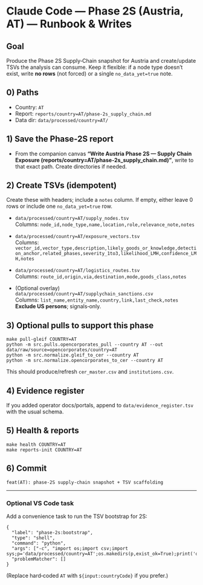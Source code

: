 # Claude Code — Phase 2S (Austria, AT) — Runbook & Writes

## Goal
Produce the Phase 2S Supply‑Chain snapshot for Austria and create/update TSVs the analysis can consume. Keep it flexible: if a node type doesn’t exist, write **no rows** (not forced) or a single `no_data_yet=true` note.

## 0) Paths
- Country: `AT`
- Report: `reports/country=AT/phase-2s_supply_chain.md`
- Data dir: `data/processed/country=AT/`

## 1) Save the Phase‑2S report
- From the companion canvas **“Write Austria Phase 2S — Supply Chain Exposure (reports/country=AT/phase-2s_supply_chain.md)”**, write to that exact path. Create directories if needed.

## 2) Create TSVs (idempotent)
Create these with headers; include a `notes` column. If empty, either leave 0 rows or include one `no_data_yet=true` row.

- `data/processed/country=AT/supply_nodes.tsv`  
  Columns: `node_id,node_type,name,location,role,relevance_note,notes`

- `data/processed/country=AT/exposure_vectors.tsv`  
  Columns: `vector_id,vector_type,description,likely_goods_or_knowledge,detection_anchor,related_phases,severity_1to3,likelihood_LMH,confidence_LMH,notes`

- `data/processed/country=AT/logistics_routes.tsv`  
  Columns: `route_id,origin,via,destination,mode,goods_class,notes`

- (Optional overlay) `data/processed/country=AT/supplychain_sanctions.csv`  
  Columns: `list_name,entity_name,country,link,last_check,notes`  
  **Exclude US persons**; signals‑only.

## 3) Optional pulls to support this phase
```
make pull-gleif COUNTRY=AT
python -m src.pulls.opencorporates_pull --country AT --out data/raw/source=opencorporates/country=AT
python -m src.normalize.gleif_to_cer --country AT
python -m src.normalize.opencorporates_to_cer --country AT
```
This should produce/refresh `cer_master.csv` and `institutions.csv`.

## 4) Evidence register
If you added operator docs/portals, append to `data/evidence_register.tsv` with the usual schema.

## 5) Health & reports
```
make health COUNTRY=AT
make reports-init COUNTRY=AT
```

## 6) Commit
`feat(AT): phase‑2S supply‑chain snapshot + TSV scaffolding`

---

### Optional VS Code task
Add a convenience task to run the TSV bootstrap for 2S:
```jsonc
{
  "label": "phase-2s:bootstrap",
  "type": "shell",
  "command": "python",
  "args": ["-c", "import os;import csv;import sys;p='data/processed/country=AT';os.makedirs(p,exist_ok=True);print('ok')"],
  "problemMatcher": []
}
```
(Replace hard‑coded `AT` with `${input:countryCode}` if you prefer.)

